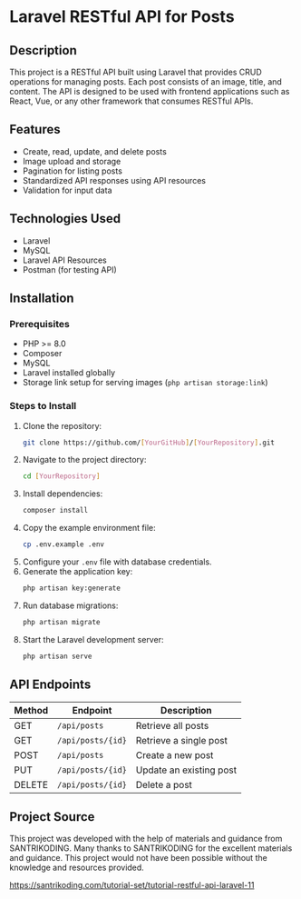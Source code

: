 # Laravel RESTful API for Posts

## Description
This project is a RESTful API built using Laravel that provides CRUD operations for managing posts. Each post consists of an image, title, and content. The API is designed to be used with frontend applications such as React, Vue, or any other framework that consumes RESTful APIs.

## Features
- Create, read, update, and delete posts
- Image upload and storage
- Pagination for listing posts
- Standardized API responses using API resources
- Validation for input data

## Technologies Used
- Laravel
- MySQL
- Laravel API Resources
- Postman (for testing API)

## Installation
### Prerequisites
- PHP >= 8.0
- Composer
- MySQL
- Laravel installed globally
- Storage link setup for serving images (`php artisan storage:link`)

### Steps to Install
1. Clone the repository:
   ```sh
   git clone https://github.com/[YourGitHub]/[YourRepository].git
   ```
2. Navigate to the project directory:
   ```sh
   cd [YourRepository]
   ```
3. Install dependencies:
   ```sh
   composer install
   ```
4. Copy the example environment file:
   ```sh
   cp .env.example .env
   ```
5. Configure your `.env` file with database credentials.
6. Generate the application key:
   ```sh
   php artisan key:generate
   ```
7. Run database migrations:
   ```sh
   php artisan migrate
   ```
8. Start the Laravel development server:
   ```sh
   php artisan serve
   ```

## API Endpoints
| Method | Endpoint        | Description               |
|--------|----------------|---------------------------|
| GET    | `/api/posts`   | Retrieve all posts       |
| GET    | `/api/posts/{id}` | Retrieve a single post |
| POST   | `/api/posts`   | Create a new post        |
| PUT    | `/api/posts/{id}` | Update an existing post |
| DELETE | `/api/posts/{id}` | Delete a post          |

## Project Source
This project was developed with the help of materials and guidance from SANTRIKODING. Many thanks to SANTRIKODING for the excellent materials and guidance. This project would not have been possible without the knowledge and resources provided.

https://santrikoding.com/tutorial-set/tutorial-restful-api-laravel-11
